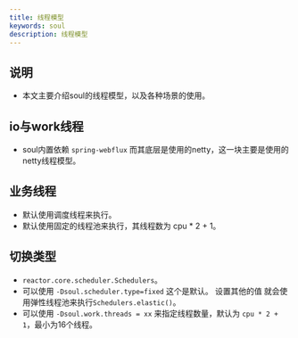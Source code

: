 ```yaml
---
title: 线程模型
keywords: soul
description: 线程模型
---
```


## 说明

* 本文主要介绍soul的线程模型，以及各种场景的使用。

## io与work线程

* soul内置依赖 `spring-webflux` 而其底层是使用的netty，这一块主要是使用的netty线程模型。

## 业务线程

* 默认使用调度线程来执行。
* 默认使用固定的线程池来执行，其线程数为 cpu * 2 + 1。

## 切换类型

* `reactor.core.scheduler.Schedulers`。
* 可以使用 `-Dsoul.scheduler.type=fixed` 这个是默认。 设置其他的值 就会使用弹性线程池来执行`Schedulers.elastic()`。
* 可以使用 `-Dsoul.work.threads = xx` 来指定线程数量，默认为 `cpu * 2 + 1`，最小为16个线程。





